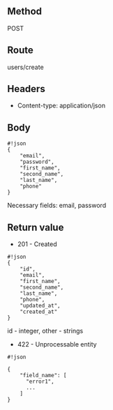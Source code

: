 ## Method ##

POST

## Route ##

users/create

## Headers ##

* Content-type: application/json

## Body ##

```
#!json
{
    "email",
    "password",
    "first_name",
    "second_name",
    "last_name",
    "phone"
}

```

Necessary fields: email, password

## Return value ##

* 201 - Created

```
#!json
{
    "id",
    "email",
    "first_name",
    "second_name",
    "last_name",
    "phone",
    "updated_at",
    "created_at"
}

```   
id - integer, other - strings

* 422 - Unprocessable entity
```
#!json

{
    "field_name": [
      "error1",
      ...
    ]
}
```